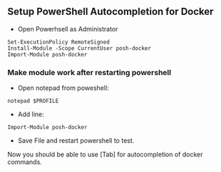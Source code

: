 ## Setup PowerShell Autocompletion for Docker
* Open Powerhsell as Administrator
```
Set-ExecutionPolicy RemoteSigned
Install-Module -Scope CurrentUser posh-docker
Import-Module posh-docker
```

### Make module work after restarting powershell
- Open notepad from poweshell:
 ```
 notepad $PROFILE  
 ```
- Add line:
 ```
 Import-Module posh-docker
 ```
- Save File and restart powershell to test.

Now you should be able to  use [Tab]  for autocompletion of docker commands.